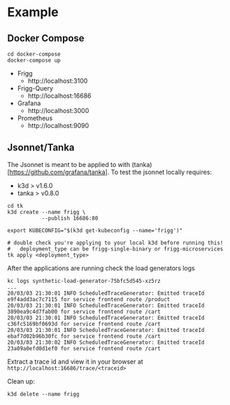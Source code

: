 # Example

## Docker Compose

```
cd docker-compose
docker-compose up
```
- Frigg
  - http://localhost:3100
- Frigg-Query
  - http://localhost:16686
- Grafana
  - http://localhost:3000
- Prometheus
  - http://localhost:9090

## Jsonnet/Tanka

The Jsonnet is meant to be applied to with (tanka)[https://github.com/grafana/tanka].  To test the jsonnet locally requires:

- k3d > v1.6.0
- tanka > v0.8.0

```
cd tk
k3d create --name frigg \
           --publish 16686:80

export KUBECONFIG="$(k3d get-kubeconfig --name='frigg')"

# double check you're applying to your local k3d before running this!
#   deployment_type can be frigg-single-binary or frigg-microservices
tk apply <deployment_type>
```

After the applications are running check the load generators logs

```
kc logs synthetic-load-generator-75bfc5d545-xz5rz
...
20/03/03 21:30:01 INFO ScheduledTraceGenerator: Emitted traceId e9f4add3ac7c7115 for service frontend route /product
20/03/03 21:30:01 INFO ScheduledTraceGenerator: Emitted traceId 3890ea9c4d7fab00 for service frontend route /cart
20/03/03 21:30:01 INFO ScheduledTraceGenerator: Emitted traceId c36fc5169bf0693d for service frontend route /cart
20/03/03 21:30:01 INFO ScheduledTraceGenerator: Emitted traceId ebaf7d02b96b30fc for service frontend route /cart
20/03/03 21:30:02 INFO ScheduledTraceGenerator: Emitted traceId 23a09a0efd0d1ef0 for service frontend route /cart
```

Extract a trace id and view it in your browser at `http://localhost:16686/trace/<traceid>`

Clean up:
```
k3d delete --name frigg
```